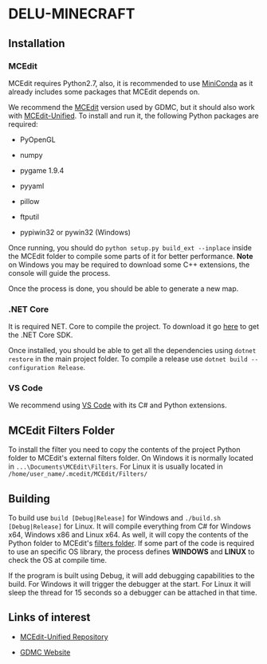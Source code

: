 # DELU-MINECRAFT

## Installation

### MCEdit

MCEdit requires Python2.7, also, it is recommended to use [MiniConda](https://docs.conda.io/en/latest/miniconda.html) as it already includes some packages that MCEdit depends on.

We recommend the [MCEdit](https://github.com/mcgreentn/GDMC/wiki/The-GDMC-Framework) version used by GDMC, but it should also work with [MCEdit-Unified](https://www.mcedit-unified.net/). To install and run it, the following Python packages are required:

* PyOpenGL

* numpy

* pygame 1.9.4

* pyyaml

* pillow

* ftputil

* pypiwin32 or pywin32 (Windows)

Once running, you should do ```python setup.py build_ext --inplace``` inside the MCEdit folder to compile some parts of it for better performance. **Note** on Windows you may be required to download some C++ extensions, the console will guide the process.

Once the process is done, you should be able to generate a new map.

### .NET Core

It is required NET. Core to compile the project. To download it go [here](https://dotnet.microsoft.com/download) to get the .NET Core SDK.

Once installed, you should be able to get all the dependencies using ```dotnet restore``` in the main project folder. To compile a release use ```dotnet build --configuration Release```.

### VS Code

We recommend using [VS Code](https://code.visualstudio.com/download) with its C# and Python extensions.

## MCEdit Filters Folder

To install the filter you need to copy the contents of the project Python folder to MCEdit's external filters folder. On Windows it is normally located in ```...\Documents\MCEdit\Filters```. For Linux it is usually located in ```/home/user_name/.mcedit/MCEdit/Filters/```

## Building

To build use ```build [Debug|Release]``` for Windows and ```./build.sh [Debug|Release]``` for Linux. It will compile everything from C# for Windows x64, Windows x86 and Linux x64. As well, it will copy the contents of the Python folder to MCEdit's [filters folder](#mcedit-filters-folder). If some part of the code is required to use an specific OS library, the process defines **WINDOWS** and **LINUX** to check the OS at compile time.

If the program is built using Debug, it will add debugging capabilities to the build. For Windows it will trigger the debugger at the start. For Linux it will sleep the thread for 15 seconds so a debugger can be attached in that time.

## Links of interest

* [MCEdit-Unified Repository](https://github.com/Podshot/MCEdit-Unified)

* [GDMC Website](http://gendesignmc.engineering.nyu.edu)
